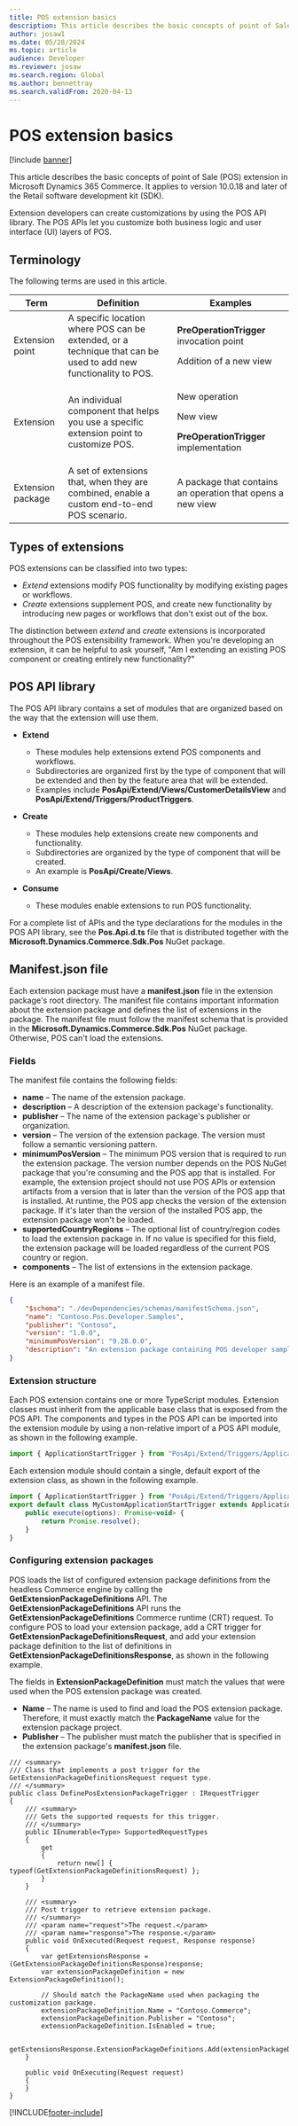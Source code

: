 ```yaml
---
title: POS extension basics
description: This article describes the basic concepts of point of Sale (POS) extension in Microsoft Dynamics 365 Commerce.
author: josaw1
ms.date: 05/28/2024
ms.topic: article
audience: Developer
ms.reviewer: josaw
ms.search.region: Global
ms.author: bennettray
ms.search.validFrom: 2020-04-13
---
```


# POS extension basics

[!include [banner](../../../includes/banner.md)]

This article describes the basic concepts of point of Sale (POS) extension in Microsoft Dynamics 365 Commerce. It applies to version 10.0.18 and later of the Retail software development kit (SDK).

Extension developers can create customizations by using the POS API library. The POS APIs let you customize both business logic and user interface (UI) layers of POS.

## Terminology

The following terms are used in this article.

| Term | Definition | Examples |
|---|---|---|
| Extension point | A specific location where POS can be extended, or a technique that can be used to add new functionality to POS. | <p>**PreOperationTrigger** invocation point</p><p>Addition of a new view</p> |
| Extension | An individual component that helps you use a specific extension point to customize POS. | <p>New operation</p><p>New view</p><p>**PreOperationTrigger** implementation</p> |
| Extension package | A set of extensions that, when they are combined, enable a custom end-to-end POS scenario. | A package that contains an operation that opens a new view |

## Types of extensions

POS extensions can be classified into two types:

+ *Extend* extensions modify POS functionality by modifying existing pages or workflows.
+ *Create* extensions supplement POS, and create new functionality by introducing new pages or workflows that don't exist out of the box.

The distinction between *extend* and *create* extensions is incorporated throughout the POS extensibility framework. When you're developing an extension, it can be helpful to ask yourself, "Am I extending an existing POS component or creating entirely new functionality?"

## POS API library

The POS API library contains a set of modules that are organized based on the way that the extension will use them.

+ **Extend**

    + These modules help extensions extend POS components and workflows.
    + Subdirectories are organized first by the type of component that will be extended and then by the feature area that will be extended.
    + Examples include **PosApi/Extend/Views/CustomerDetailsView** and **PosApi/Extend/Triggers/ProductTriggers**.

+ **Create**

    + These modules help extensions create new components and functionality.
    + Subdirectories are organized by the type of component that will be created.
    + An example is **PosApi/Create/Views**.

+ **Consume**

    + These modules enable extensions to run POS functionality.

For a complete list of APIs and the type declarations for the modules in the POS API library, see the **Pos.Api.d.ts** file that is distributed together with the **Microsoft.Dynamics.Commerce.Sdk.Pos** NuGet package.

## Manifest.json file

Each extension package must have a **manifest.json** file in the extension package's root directory. The manifest file contains important information about the extension package and defines the list of extensions in the package. The manifest file must follow the manifest schema that is provided in the **Microsoft.Dynamics.Commerce.Sdk.Pos** NuGet package. Otherwise, POS can't load the extensions.

### Fields

The manifest file contains the following fields:

+ **name** – The name of the extension package.
+ **description** – A description of the extension package's functionality.
+ **publisher** – The name of the extension package's publisher or organization.
+ **version** – The version of the extension package. The version must follow a semantic versioning pattern.
+ **minimumPosVersion** – The minimum POS version that is required to run the extension package. The version number depends on the POS NuGet package that you're consuming and the POS app that is installed. For example, the extension project should not use POS APIs or extension artifacts from a version that is later than the version of the POS app that is installed. At runtime, the POS app checks the version of the extension package. If it's later than the version of the installed POS app, the extension package won't be loaded.
+ **supportedCountryRegions** – The optional list of country/region codes to load the extension package in. If no value is specified for this field, the extension package will be loaded regardless of the current POS country or region.
+ **components** – The list of extensions in the extension package.

Here is an example of a manifest file.

```json
{
    "$schema": "./devDependencies/schemas/manifestSchema.json",
    "name": "Contoso.Pos.Developer.Samples",
    "publisher": "Contoso",
    "version": "1.0.0",
    "minimumPosVersion": "9.28.0.0",
    "description": "An extension package containing POS developer samples to showcase various types of POS extensions.",
}
```

### Extension structure

Each POS extension contains one or more TypeScript modules. Extension classes must inherit from the applicable base class that is exposed from the POS API. The components and types in the POS API can be imported into the extension module by using a non-relative import of a POS API module, as shown in the following example.

```JavaScript
import { ApplicationStartTrigger } from "PosApi/Extend/Triggers/ApplicationTriggers";
```

Each extension module should contain a single, default export of the extension class, as shown in the following example.

```JavaScript
import { ApplicationStartTrigger } from "PosApi/Extend/Triggers/ApplicationTriggers";
export default class MyCustomApplicationStartTrigger extends ApplicationStartTrigger {
    public execute(options): Promise<void> {
        return Promise.resolve();
    }
}
```

### Configuring extension packages

POS loads the list of configured extension package definitions from the headless Commerce engine by calling the **GetExtensionPackageDefinitions** API. The **GetExtensionPackageDefinitions** API runs the **GetExtensionPackageDefinitions** Commerce runtime (CRT) request. To configure POS to load your extension package, add a CRT trigger for **GetExtensionPackageDefinitionsRequest**, and add your extension package definition to the list of definitions in **GetExtensionPackageDefinitionsResponse**, as shown in the following example.

The fields in **ExtensionPackageDefinition** must match the values that were used when the POS extension package was created.

+ **Name** – The name is used to find and load the POS extension package. Therefore, it must exactly match the **PackageName** value for the extension package project. 
+ **Publisher** – The publisher must match the publisher that is specified in the extension package's **manifest.json** file.

```CSharp
/// <summary>
/// Class that implements a post trigger for the GetExtensionPackageDefinitionsRequest request type.
/// </summary>
public class DefinePosExtensionPackageTrigger : IRequestTrigger
{
    /// <summary>
    /// Gets the supported requests for this trigger.
    /// </summary>
    public IEnumerable<Type> SupportedRequestTypes
    {
        get
        {
            return new[] { typeof(GetExtensionPackageDefinitionsRequest) };
        }
    }

    /// <summary>
    /// Post trigger to retrieve extension package.
    /// </summary>
    /// <param name="request">The request.</param>
    /// <param name="response">The response.</param>
    public void OnExecuted(Request request, Response response)
    {
        var getExtensionsResponse = (GetExtensionPackageDefinitionsResponse)response;
        var extensionPackageDefinition = new ExtensionPackageDefinition();

        // Should match the PackageName used when packaging the customization package.
        extensionPackageDefinition.Name = "Contoso.Commerce";
        extensionPackageDefinition.Publisher = "Contoso";
        extensionPackageDefinition.IsEnabled = true;

        getExtensionsResponse.ExtensionPackageDefinitions.Add(extensionPackageDefinition);
    }

    public void OnExecuting(Request request)
    {
    }
}
```

[!INCLUDE[footer-include](../../../includes/footer-banner.md)]
